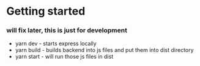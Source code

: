 # Getting started

### will fix later, this is just for development

- yarn dev - starts express locally
- yarn build - builds backend into js files and put them into dist directory
- yarn start - will run those js files in dist

